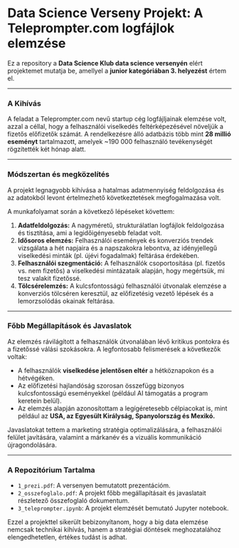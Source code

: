 # Data Science Verseny Projekt: A Teleprompter.com logfájlok elemzése

Ez a repository a **Data Science Klub data science versenyén** elért projektemet mutatja be, amellyel a **junior kategóriában 3. helyezést** értem el.

---

### A Kihívás

A feladat a Teleprompter.com nevű startup cég logfájljainak elemzése volt, azzal a céllal, hogy a felhasználói viselkedés feltérképezésével növeljük a fizetős előfizetők számát. A rendelkezésre álló adatbázis több mint **28 millió eseményt** tartalmazott, amelyek ~190 000 felhasználó tevékenységét rögzítették két hónap alatt.

---

### Módszertan és megközelítés

A projekt legnagyobb kihívása a hatalmas adatmennyiség feldolgozása és az adatokból levont értelmezhető következtetések megfogalmazása volt. 

A munkafolyamat során a következő lépéseket követtem:
1.  **Adatfeldolgozás:** A nagyméretű, strukturálatlan logfájlok feldolgozása és tisztítása, ami a legidőigényesebb feladat volt.
2.  **Idősoros elemzés:** Felhasználói események és konverziós trendek vizsgálata a hét napjaira és a napszakokra lebontva, az idényjellegű viselkedési minták (pl. újévi fogadalmak) feltárása érdekében.
3.  **Felhasználói szegmentáció:** A felhasználók csoportosítása (pl. fizetős vs. nem fizetős) a viselkedési mintázataik alapján, hogy megértsük, mi tesz valakit fizetőssé.
4.  **Tölcsérelemzés:** A kulcsfontosságú felhasználói útvonalak elemzése a konverziós tölcséren keresztül, az előfizetésig vezető lépések és a lemorzsolódás okainak feltárása.

---

### Főbb Megállapítások és Javaslatok

Az elemzés rávilágított a felhasználók útvonalában lévő kritikus pontokra és a fizetőssé válási szokásokra. A legfontosabb felismerések a következők voltak:

* A felhasználók **viselkedése jelentősen eltér** a hétköznapokon és a hétvégéken.
* Az előfizetési hajlandóság szorosan összefügg bizonyos kulcsfontosságú eseményekkel (például AI támogatás a program keretein belül).
* Az elemzés alapján azonosítottam a legígéretesebb célpiacokat is, mint például az **USA, az Egyesült Királyság, Spanyolország és Mexikó.**

Javaslatokat tettem a marketing stratégia optimalizálására, a felhasználói felület javítására, valamint a márkanév és a vizuális kommunikáció újragondolására.

---

### A Repozitórium Tartalma

* `1_prezi.pdf`: A versenyen bemutatott prezentációm.
* `2_osszefoglalo.pdf`: A projekt főbb megállapításait és javaslatait részletező összefoglaló dokumentum.
* `3_teleprompter.ipynb`: A projekt elemzését bemutató Jupyter notebook.

Ezzel a projekttel sikerült bebizonyítanom, hogy a big data elemzése nemcsak technikai kihívás, hanem a stratégiai döntések meghozatalához elengedhetetlen, értékes tudást is adhat.
